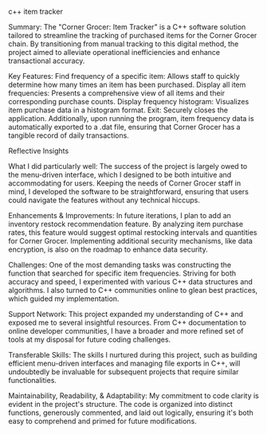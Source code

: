 c++ item tracker


Summary:
The "Corner Grocer: Item Tracker" is a C++ software solution tailored to streamline the tracking of purchased items for the Corner Grocer chain. By transitioning from manual tracking to this digital method, the project aimed to alleviate operational inefficiencies and enhance transactional accuracy.

Key Features:
Find frequency of a specific item: Allows staff to quickly determine how many times an item has been purchased.
Display all item frequencies: Presents a comprehensive view of all items and their corresponding purchase counts.
Display frequency histogram: Visualizes item purchase data in a histogram format.
Exit: Securely closes the application.
Additionally, upon running the program, item frequency data is automatically exported to a .dat file, ensuring that Corner Grocer has a tangible record of daily transactions.

Reflective Insights

What I did particularly well:
The success of the project is largely owed to the menu-driven interface, which I designed to be both intuitive and accommodating for users. Keeping the needs of Corner Grocer staff in mind, I developed the software to be straightforward, ensuring that users could navigate the features without any technical hiccups.

Enhancements & Improvements:
In future iterations, I plan to add an inventory restock recommendation feature. By analyzing item purchase rates, this feature would suggest optimal restocking intervals and quantities for Corner Grocer. Implementing additional security mechanisms, like data encryption, is also on the roadmap to enhance data security.

Challenges:
One of the most demanding tasks was constructing the function that searched for specific item frequencies. Striving for both accuracy and speed, I experimented with various C++ data structures and algorithms. I also turned to C++ communities online to glean best practices, which guided my implementation.

Support Network:
This project expanded my understanding of C++ and exposed me to several insightful resources. From C++ documentation to online developer communities, I have a broader and more refined set of tools at my disposal for future coding challenges.

Transferable Skills:
The skills I nurtured during this project, such as building efficient menu-driven interfaces and managing file exports in C++, will undoubtedly be invaluable for subsequent projects that require similar functionalities.

Maintainability, Readability, & Adaptability:
My commitment to code clarity is evident in the project's structure. The code is organized into distinct functions, generously commented, and laid out logically, ensuring it's both easy to comprehend and primed for future modifications.
